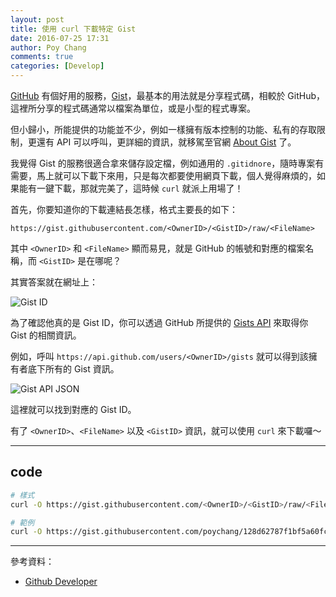 ```yaml
---
layout: post
title: 使用 curl 下載特定 Gist
date: 2016-07-25 17:31
author: Poy Chang
comments: true
categories: [Develop]
---
```

[GitHub](https://github.com) 有個好用的服務，[Gist](https://gist.github.com)，最基本的用法就是分享程式碼，相較於 GitHub，這裡所分享的程式碼通常以檔案為單位，或是小型的程式專案。

但小歸小，所能提供的功能並不少，例如一樣擁有版本控制的功能、私有的存取限制，更還有 API 可以呼叫，更詳細的資訊，就移駕至官網 [About Gist](https://help.github.com/articles/about-gists/) 了。

我覺得 Gist 的服務很適合拿來儲存設定檔，例如通用的 `.gitidnore`，隨時專案有需要，馬上就可以下載下來用，只是每次都要使用網頁下載，個人覺得麻煩的，如果能有一鍵下載，那就完美了，這時候 `curl` 就派上用場了！

首先，你要知道你的下載連結長怎樣，格式主要長的如下：

`https://gist.githubusercontent.com/<OwnerID>/<GistID>/raw/<FileName>`

其中 `<OwnerID>` 和 `<FileName>` 顯而易見，就是 GitHub 的帳號和對應的檔案名稱，而 `<GistID>` 是在哪呢？

其實答案就在網址上：

![Gist ID](http://i.imgur.com/ScJZZMU.png)

為了確認他真的是 Gist ID，你可以透過 GitHub 所提供的 [Gists API](https://developer.github.com/v3/gists/) 來取得你 Gist 的相關資訊。

例如，呼叫 `https://api.github.com/users/<OwnerID>/gists` 就可以得到該擁有者底下所有的 Gist 資訊。

![Gist API JSON](http://i.imgur.com/BcEuEfq.png)

這裡就可以找到對應的 Gist ID。

有了 `<OwnerID>`、`<FileName>` 以及 `<GistID>` 資訊，就可以使用 `curl` 來下載囉～

----------

## code

```bash
# 樣式
curl -O https://gist.githubusercontent.com/<OwnerID>/<GistID>/raw/<FileName>

# 範例
curl -O https://gist.githubusercontent.com/poychang/128d62787f1bf5a60fcdafcb5d223b70/raw/.gitignore
```

----------

參考資料：

* [Github Developer](https://developer.github.com/)